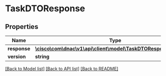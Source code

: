 # TaskDTOResponse

## Properties
Name | Type | Description | Notes
------------ | ------------- | ------------- | -------------
**response** | [**\cisco\com\dnac\v1\api\client\model\TaskDTOResponseResponse**](TaskDTOResponseResponse.md) |  | [optional] 
**version** | **string** |  | [optional] 

[[Back to Model list]](../README.md#documentation-for-models) [[Back to API list]](../README.md#documentation-for-api-endpoints) [[Back to README]](../README.md)


